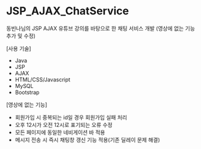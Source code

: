 # JSP_AJAX_ChatService
동빈나님의 JSP AJAX 유튜브 강의를 바탕으로 한 채팅 서비스 개발 (영상에 없는 기능 추가 및 수정)

[사용 기술]
- Java
- JSP
- AJAX
- HTML/CSS/Javascript
- MySQL
- Bootstrap

[영상에 없는 기능]
- 회원가입 시 중복되는 id일 경우 회원가입 실패 처리
- 오후 12시가 오전 12시로 표기되는 오류 수정
- 모든 페이지에 동일한 네비게이션 바 적용
- 메시지 전송 시 즉시 채팅창 갱신 기능 적용(기존 딜레이 문제 해결)
